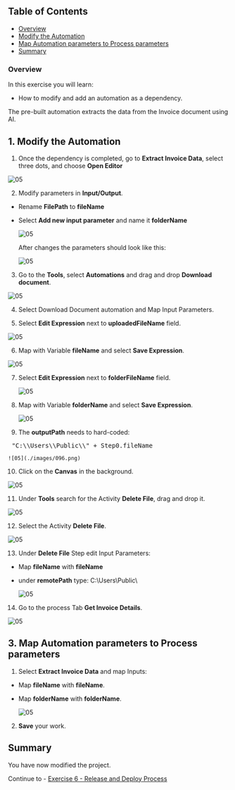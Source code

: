 ## Table of Contents
 - [Overview](#overview)
 - [Modify the Automation](#modifyAutomation)
 - [Map Automation parameters to Process parameters](#mapParameters)
 - [Summary](#summary)

### Overview <a name="overview"></a>

In this exercise you will learn:
- How to modify and add an automation as a dependency.


The pre-built automation extracts the data from the Invoice document using AI.

## 1. Modify the Automation <a name="modifyAutomation"></a>


1. Once the dependency is completed, go to **Extract Invoice Data**, select three dots, and choose **Open Editor**

  ![05](./images/010a.png)

2. Modify parameters in **Input/Output**.
- Rename **FilePath** to **fileName**
- Select **Add new input parameter** and name it **folderName**

  ![05](./images/016a.png)

    After changes the parameters should look like this:

  ![05](./images/017.png)

3. Go to the **Tools**, select **Automations** and drag and drop **Download document**.

  ![05](./images/018.png)

4. Select Download Document automation and Map Input Parameters.

5. Select **Edit Expression** next to **uploadedFileName** field.

  ![05](./images/019.png)

6. Map with Variable **fileName** and select **Save Expression**.

  ![05](./images/098.png)

7. Select **Edit Expression** next to **folderFileName** field.

    ![05](./images/097.png)

8. Map with Variable **folderName** and select **Save Expression**.

    ![05](./images/099.png)

9. The **outputPath** needs to hard-coded:
<pre> "C:\\Users\\Public\\" + Step0.fileName </pre>

    ![05](./images/096.png)

10. Click on the **Canvas** in the background.

  ![05](./images/021.png)

11. Under **Tools** search for the Activity **Delete File**, drag and drop it.

  ![05](./images/022.png)

12. Select the Activity **Delete File**.

  ![05](./images/095.png)

13. Under **Delete File** Step edit Input Parameters:
- Map **fileName** with **fileName**
- under **remotePath** type: C:\Users\Public\

  ![05](./images/023a.png)

14. Go to the process Tab **Get Invoice Details**.

  ![05](./images/094.png)

## 3. Map Automation parameters to Process parameters <a name="mapParameters"></a>

1. Select **Extract Invoice Data** and map Inputs:

- Map **fileName** with **fileName**.
- Map **folderName** with **folderName**.

  ![05](./images/024.png)

2. **Save** your work.

## Summary <a name="summary"></a>

You have now modified the project.

Continue to - [Exercise 6 - Release and Deploy Process](../6_ReleaseDeployProcess/run-release-deploy.md)
